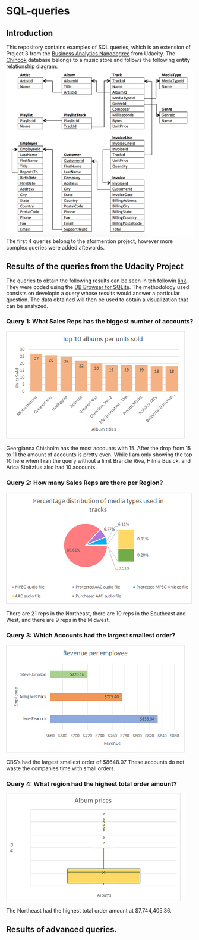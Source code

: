 # SQL-queries
## Introduction
This repository contains examples of SQL queries, which is an extension of Project 3 from the [Business Analytics Nanodegree](https://www.udacity.com/course/business-analytics-nanodegree--nd098) from Udacity. The [Chinook](https://github.com/npuente/SQL-queries/blob/master/chinook.db) database belongs to a music store and follows the following entity relationship diagram:
![alt text](https://github.com/npuente/SQL-queries/blob/master/Images/erd.png?raw=true)
The first 4 queries belong to the aformention project, however more complex queries were added aftewards.

## Results of the queries from the Udacity Project
The queries to obtain the following results can be seen in teh followin [link](https://github.com/npuente/SQL-queries/blob/master/Queries). They were coded using the [DB Browser for SQLite](http://sqlitebrowser.org/). The methodology used consists on developin a query whose results would answer a particular question. The data obtained will then be used to obtain a visualization that can be analyzed.

### Query 1: What Sales Reps has the biggest number of accounts?
![alt text](https://github.com/npuente/SQL-queries/blob/master/Images/q1.png?raw_true)

Georgianna Chisholm has the most accounts with 15.
After the drop from 15 to 11 the amount of accounts is pretty even. While I am only showing the top 10 here when I ran the query without a limit Brandie Riva, Hilma Busick, and Arica Stoltzfus also had 10 accounts.

### Query 2: How many Sales Reps are there per Region?
![alt text](https://github.com/npuente/SQL-queries/blob/master/Images/q2.png?raw_true)

There are 21 reps in the Northeast, there are 10 reps in the Southeast and West, and there are 9 reps in the Midwest.

### Query 3: Which Accounts had the largest smallest order?
![alt text](https://github.com/npuente/SQL-queries/blob/master/Images/q3.png?raw_true)

CBS’s had the largest smallest order of $8648.07
These accounts do not waste the companies time with small orders.

### Query 4: What region had the highest total order amount?
![alt text](https://github.com/npuente/SQL-queries/blob/master/Images/q4.png?raw_true)

The Northeast had the highest total order amount at $7,744,405.36.

## Results of advanced queries.


